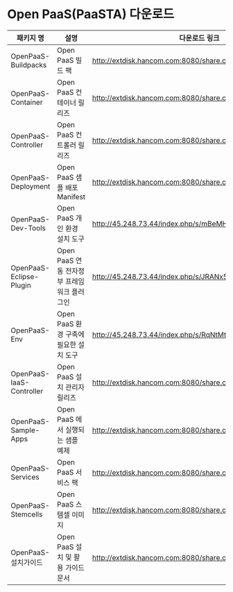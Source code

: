 # Open PaaS(PaaSTA) 다운로드

|패키지 명|설명 |다운로드 링크|
|---------|-------|--------------|
|OpenPaaS-Buildpacks|Open PaaS 빌드 팩|http://extdisk.hancom.com:8080/share.cgi?ssid=0zQqS0u |
|OpenPaaS-Container|Open PaaS 컨테이너 릴리즈|http://extdisk.hancom.com:8080/share.cgi?ssid=0GYdumN |
|OpenPaaS-Controller|Open PaaS 컨트롤러 릴리즈|http://extdisk.hancom.com:8080/share.cgi?ssid=0v3Mo2B |
|OpenPaaS-Deployment|Open PaaS 샘플 배포 Manifest|http://extdisk.hancom.com:8080/share.cgi?ssid=0YWXQzq |
|OpenPaaS-Dev-Tools|Open PaaS 개인 환경 설치 도구|http://45.248.73.44/index.php/s/mBeMHs7We28zZJB/download |
|OpenPaaS-Eclipse-Plugin|Open PaaS 연동 전자정부 프레임워크 플러그인|http://45.248.73.44/index.php/s/JRANx5fDcHg72S4/download |
|OpenPaaS-Env|Open PaaS 환경 구축에 필요한 설치 도구|http://45.248.73.44/index.php/s/RqNtMttJWJbmt98/download |
|OpenPaaS-IaaS-Controller|Open PaaS 설치 관리자 릴리즈|http://extdisk.hancom.com:8080/share.cgi?ssid=0wMNp3l |
|OpenPaaS-Sample-Apps|Open PaaS 에서 실행되는 샘플 예제 |http://extdisk.hancom.com:8080/share.cgi?ssid=0icB5ZW |
|OpenPaaS-Services|Open PaaS 서비스 팩|http://extdisk.hancom.com:8080/share.cgi?ssid=0IgH8sM |
|OpenPaaS-Stemcells|Open PaaS 스템셀 이미지|http://extdisk.hancom.com:8080/share.cgi?ssid=0TJz1wc |
|OpenPaaS-설치가이드|Open PaaS 설치 및 활용 가이드 문서|http://extdisk.hancom.com:8080/share.cgi?ssid=0GjSntB |
